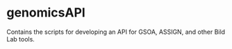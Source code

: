 # genomicsAPI
Contains the scripts for developing an API for GSOA, ASSIGN, and other Bild Lab tools. 
